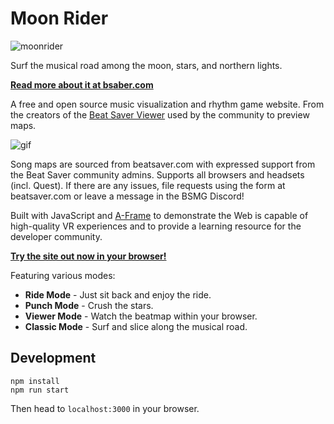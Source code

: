 # Moon Rider

![moonrider](https://user-images.githubusercontent.com/674727/54646629-e91dc600-4a5c-11e9-8a6e-91e77f28523d.jpg)

Surf the musical road among the moon, stars, and northern lights.

**[Read more about it at bsaber.com](https://bsaber.com/moonrider/)**

A free and open source music visualization and rhythm game website. From the
creators of the [Beat Saver Viewer](https://supermedium.com/beatsaver-viewer)
used by the community to preview maps.

![gif](https://user-images.githubusercontent.com/674727/58050249-ab442900-7b03-11e9-8763-913d42a26708.gif)

Song maps are sourced from beatsaver.com with expressed support from the Beat
Saver community admins.  Supports all browsers and headsets (incl. Quest). If
there are any issues, file requests using the form at beatsaver.com or leave a
message in the BSMG Discord!

Built with JavaScript and [A-Frame](https://aframe.io) to demonstrate the Web
is capable of high-quality VR experiences and to provide a learning resource
for the developer community.

[**Try the site out now in your browser!**](https://supermedium.com/moonrider/)

Featuring various modes:

- **Ride Mode** - Just sit back and enjoy the ride.
- **Punch Mode** - Crush the stars.
- **Viewer Mode** - Watch the beatmap within your browser.
- **Classic Mode** - Surf and slice along the musical road.

## Development

```
npm install
npm run start
```

Then head to `localhost:3000` in your browser.
